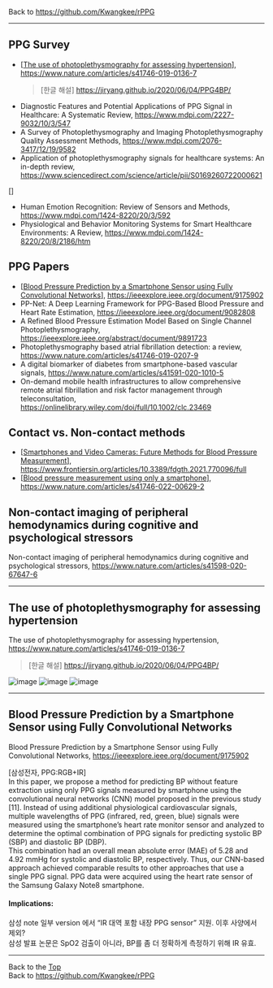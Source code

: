 Back to https://github.com/Kwangkee/rPPG
***

## PPG Survey
- [[The use of photoplethysmography for assessing hypertension](https://github.com/Kwangkee/rPPG/blob/main/rPPG4BP.md#the-use-of-photoplethysmography-for-assessing-hypertension)], https://www.nature.com/articles/s41746-019-0136-7
  >[한글 해설] https://jiryang.github.io/2020/06/04/PPG4BP/  
- Diagnostic Features and Potential Applications of PPG Signal in Healthcare: A Systematic Review, https://www.mdpi.com/2227-9032/10/3/547
- A Survey of Photoplethysmography and Imaging Photoplethysmography Quality Assessment Methods, https://www.mdpi.com/2076-3417/12/19/9582
- Application of photoplethysmography signals for healthcare systems: An in-depth review, https://www.sciencedirect.com/science/article/pii/S0169260722000621    

[]  
- Human Emotion Recognition: Review of Sensors and Methods, https://www.mdpi.com/1424-8220/20/3/592
- Physiological and Behavior Monitoring Systems for Smart Healthcare Environments: A Review, https://www.mdpi.com/1424-8220/20/8/2186/htm

## PPG Papers
- [[Blood Pressure Prediction by a Smartphone Sensor using Fully Convolutional Networks](https://github.com/Kwangkee/rPPG/blob/main/rPPG4BP.md#blood-pressure-prediction-by-a-smartphone-sensor-using-fully-convolutional-networks)], https://ieeexplore.ieee.org/document/9175902
- PP-Net: A Deep Learning Framework for PPG-Based Blood Pressure and Heart Rate Estimation, https://ieeexplore.ieee.org/document/9082808
- A Refined Blood Pressure Estimation Model Based on Single Channel Photoplethysmography, https://ieeexplore.ieee.org/abstract/document/9891723
- Photoplethysmography based atrial fibrillation detection: a review, https://www.nature.com/articles/s41746-019-0207-9
- A digital biomarker of diabetes from smartphone-based vascular signals, https://www.nature.com/articles/s41591-020-1010-5
- On-demand mobile health infrastructures to allow comprehensive remote atrial fibrillation and risk factor management through teleconsultation, https://onlinelibrary.wiley.com/doi/full/10.1002/clc.23469


## Contact vs. Non-contact methods  
- [[Smartphones and Video Cameras: Future Methods for Blood Pressure Measurement](https://github.com/Kwangkee/rPPG/blob/main/ppg.md#blood-pressure-prediction-by-a-smartphone-sensor-using-fully-convolutional-networks)], https://www.frontiersin.org/articles/10.3389/fdgth.2021.770096/full
- [[Blood pressure measurement using only a smartphone](https://github.com/Kwangkee/rPPG/blob/main/rPPG4BP.md#blood-pressure-measurement-using-only-a-smartphone)], https://www.nature.com/articles/s41746-022-00629-2

## Non-contact imaging of peripheral hemodynamics during cognitive and psychological stressors
Non-contact imaging of peripheral hemodynamics during cognitive and psychological stressors, https://www.nature.com/articles/s41598-020-67647-6

***
## The use of photoplethysmography for assessing hypertension
The use of photoplethysmography for assessing hypertension, https://www.nature.com/articles/s41746-019-0136-7
>[한글 해설] https://jiryang.github.io/2020/06/04/PPG4BP/  

![image](https://user-images.githubusercontent.com/109835677/184668411-5d2a4533-71b6-43e0-a047-6331d8b8873f.png)
![image](https://user-images.githubusercontent.com/109835677/184668436-233ba032-1084-40da-b95a-9569de08896b.png)
![image](https://user-images.githubusercontent.com/109835677/184668584-7104bf00-2616-41e1-b00b-9c09d255c7b8.png)

***
## Blood Pressure Prediction by a Smartphone Sensor using Fully Convolutional Networks
Blood Pressure Prediction by a Smartphone Sensor using Fully Convolutional Networks, https://ieeexplore.ieee.org/document/9175902

[삼성전자, PPG:RGB+IR]   
In this paper, we propose a method for predicting BP without feature extraction using only PPG signals measured by smartphone using the convolutional neural networks (CNN) model proposed in the previous study [11]. Instead of using additional physiological cardiovascular signals, multiple wavelengths of PPG (infrared, red, green, blue) signals were measured using the smartphone’s heart rate monitor sensor and analyzed to determine the optimal combination of PPG signals for predicting systolic BP (SBP) and diastolic BP (DBP).  
This combination had an overall mean absolute error (MAE) of 5.28 and 4.92 mmHg for systolic and diastolic BP, respectively. Thus, our CNN-based approach achieved comparable results to other approaches that use a single PPG signal.
PPG data were acquired using the heart rate sensor of the Samsung Galaxy Note8 smartphone. 

#### Implications:
삼성 note 일부 version 에서 “IR 대역 포함 내장 PPG sensor” 지원. 이후 사양에서 제외?  
삼성 발표 논문은 SpO2 검출이 아니라, BP를 좀 더 정확하게 측정하기 위해 IR 유효.   


***
Back to the [Top](#papers)  
Back to https://github.com/Kwangkee/rPPG
